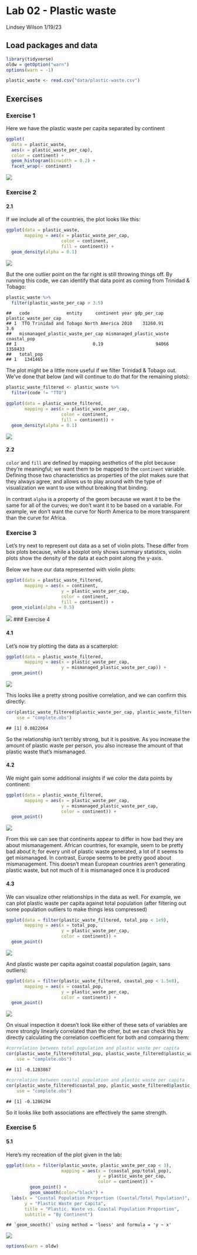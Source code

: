 Lab 02 - Plastic waste
================
Lindsey Wilson
1/19/23

## Load packages and data

``` r
library(tidyverse)
oldw = getOption("warn")
options(warn = -1)
```

``` r
plastic_waste <- read.csv("data/plastic-waste.csv")
```

## Exercises

### Exercise 1

Here we have the plastic waste per capita separated by continent

``` r
ggplot(
  data = plastic_waste,
  aes(x = plastic_waste_per_cap),
  color = continent) +
  geom_histogram(binwidth = 0.2) +
  facet_wrap(~ continent)
```

![](lab-02_files/figure-gfm/plastic-waste-continent-1.png)<!-- -->

### Exercise 2

#### 2.1

If we include all of the countries, the plot looks like this:

``` r
ggplot(data = plastic_waste, 
       mapping = aes(x = plastic_waste_per_cap, 
                     color = continent, 
                     fill = continent)) +
  geom_density(alpha = 0.1)
```

![](lab-02_files/figure-gfm/plastic-waste-density-all-1.png)<!-- -->

But the one outlier point on the far right is still throwing things off.
By running this code, we can identify that data point as coming from
Trinidad & Tobago:

``` r
plastic_waste %>%
  filter(plastic_waste_per_cap > 3.5)
```

    ##   code              entity     continent year gdp_per_cap plastic_waste_per_cap
    ## 1  TTO Trinidad and Tobago North America 2010    31260.91                   3.6
    ##   mismanaged_plastic_waste_per_cap mismanaged_plastic_waste coastal_pop
    ## 1                             0.19                    94066     1358433
    ##   total_pop
    ## 1   1341465

The plot might be a little more useful if we filter Trinidad & Tobago
out. We’ve done that below (and will continue to do that for the
remaining plots):

``` r
plastic_waste_filtered <- plastic_waste %>%
  filter(code != "TTO")

ggplot(data = plastic_waste_filtered, 
       mapping = aes(x = plastic_waste_per_cap, 
                     color = continent, 
                     fill = continent)) +
  geom_density(alpha = 0.1)
```

![](lab-02_files/figure-gfm/plastic-waste-density-filtered-1.png)<!-- -->

#### 2.2

`color` and `fill` are defined by mapping aesthetics of the plot because
they’re meaningful; we want them to be mapped to the `continent`
variable. Defining those two characteristics as properties of the plot
makes sure that they always agree, and allows us to play around with the
type of visualization we want to use without breaking that binding.

In contrast `alpha` is a property of the geom because we want it to be
the same for all of the curves; we don’t want it to be based on a
variable. For example, we don’t want the curve for North America to be
more transparent than the curve for Africa.

### Exercise 3

Let’s try next to represent out data as a set of violin plots. These
differ from box plots because, while a boxplot only shows summary
statistics, violin plots show the density of the data at each point
along the y-axis.

Below we have our data represented with violin plots:

``` r
ggplot(data = plastic_waste_filtered,
       mapping = aes(x = continent,
                     y = plastic_waste_per_cap,
                     color = continent,
                     fill = continent)) + 
  geom_violin(alpha = 0.5)
```

![](lab-02_files/figure-gfm/plastic-waste-violin-1.png)<!-- --> \###
Exercise 4

#### 4.1

Let’s now try plotting the data as a scatterplot:

``` r
ggplot(data = plastic_waste_filtered,
       mapping = aes(x = plastic_waste_per_cap,
                     y = mismanaged_plastic_waste_per_cap)) + 
  geom_point()
```

![](lab-02_files/figure-gfm/plastic_waste_scatterplot-1.png)<!-- -->

This looks like a pretty strong positive correlation, and we can confirm
this directly:

``` r
cor(plastic_waste_filtered$plastic_waste_per_cap, plastic_waste_filtered$mismanaged_plastic_waste_per_cap, 
    use = "complete.obs")
```

    ## [1] 0.0822064

So the relationship isn’t terribly strong, but it is positive. As you
increase the amount of plastic waste per person, you also increase the
amount of that plastic waste that’s mismanaged.

#### 4.2

We might gain some additional insights if we color the data points by
continent:

``` r
ggplot(data = plastic_waste_filtered,
       mapping = aes(x = plastic_waste_per_cap,
                     y = mismanaged_plastic_waste_per_cap,
                     color = continent)) + 
  geom_point()
```

![](lab-02_files/figure-gfm/plastic-waste-mismanaged-continent-1.png)<!-- -->

From this we can see that continents appear to differ in how bad they
are about mismanagement. African countries, for example, seem to be
pretty bad about it; for every unit of plastic waste generated, a lot of
it seems to get mismanaged. In contrast, Europe seems to be pretty good
about mismanagement. This doesn’t mean European countries aren’t
generating plastic waste, but not much of it is mismanaged once it is
produced

#### 4.3

We can visualize other relationships in the data as well. For example,
we can plot plastic waste per capita against total population (after
filtering out some population outliers to make things less compressed)

``` r
ggplot(data = filter(plastic_waste_filtered, total_pop < 1e9),
       mapping = aes(x = total_pop,
                     y = plastic_waste_per_cap,
                     color = continent)) + 
  geom_point()
```

![](lab-02_files/figure-gfm/plastic-waste-population-total-1.png)<!-- -->

And plastic waste per capita against coastal population (again, sans
outliers):

``` r
ggplot(data = filter(plastic_waste_filtered, coastal_pop < 1.5e8),
       mapping = aes(x = coastal_pop,
                     y = plastic_waste_per_cap,
                     color = continent)) + 
  geom_point()
```

![](lab-02_files/figure-gfm/plastic-waste-population-coastal-1.png)<!-- -->

On visual inspection it doesn’t look like either of these sets of
variables are more strongly linearly correlated than the other, but we
can check this by directly calculating the correlation coefficient for
both and comparing them:

``` r
#correlation between total population and plastic waste per capita
cor(plastic_waste_filtered$total_pop, plastic_waste_filtered$plastic_waste_per_cap,
    use = "complete.obs")
```

    ## [1] -0.1283867

``` r
#correlation between coastal population and plastic waste per capita
cor(plastic_waste_filtered$coastal_pop, plastic_waste_filtered$plastic_waste_per_cap,
    use = "complete.obs")
```

    ## [1] -0.1286294

So it looks like both associations are effectively the same strength.

### Exercise 5

#### 5.1

Here’s my recreation of the plot given in the lab:

``` r
ggplot(data = filter(plastic_waste, plastic_waste_per_cap < 3),
                     mapping = aes(x = (coastal_pop/total_pop),
                                   y = plastic_waste_per_cap,
                                   color = continent)) + 
         geom_point() + 
         geom_smooth(color="black") + 
  labs(x = "Coastal Population Proportion (Coastal/Total Population)",
       y = "Plastic Waste per Capita",
       title = "Plastic. Waste vs. Coastal Population Proportion",
       subtitle = "By Continent")
```

    ## `geom_smooth()` using method = 'loess' and formula = 'y ~ x'

![](lab-02_files/figure-gfm/recreate-viz-1.png)<!-- -->

``` r
options(warn = oldw)
```
